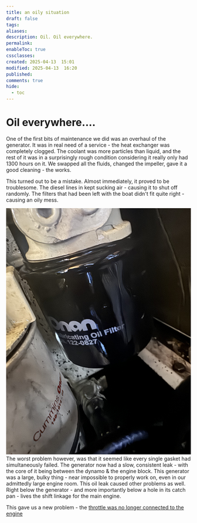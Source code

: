 ```yaml
---
title: an oily situation
draft: false
tags: 
aliases: 
description: Oil. Oil everywhere.
permalink: 
enableToc: true
cssclasses: 
created: 2025-04-13  15:01
modified: 2025-04-13  16:20
published: 
comments: true
hide:
  - toc
---
```


# Oil everywhere....
 
One of the first bits of maintenance we did was an overhaul of the generator. It was in real need of a service - the heat exchanger was completely clogged. The coolant was more particles than liquid, and the rest of it was in a surprisingly rough condition considering it really only had 1300 hours on it. We swapped all the fluids, changed the impeller, gave it a good cleaning - the works. 

This turned out to be a mistake. Almost immediately, it proved to be troublesome. The diesel lines in kept sucking air - causing it to shut off randomly. The filters that had been left with the boat didn't fit quite right - causing an oily mess. 


![IMG_6358](../a_couple_of_mishaps/attachments/oilfilter_overflow.jpg)
The worst problem however, was that it seemed like every single gasket had simultaneously failed. The generator now had a slow, consistent leak - with the core of it being between the dynamo & the engine block. This generator was a large, bulky thing - near impossible to properly work on, even in our admittedly large engine room. This oil leak caused other problems as well. Right below the generator - and more importantly below a hole in its catch pan - lives the shift linkage for the main engine. 

This gave us a new problem - the [throttle was no longer connected to the engine](throttle_not_connected.md)
